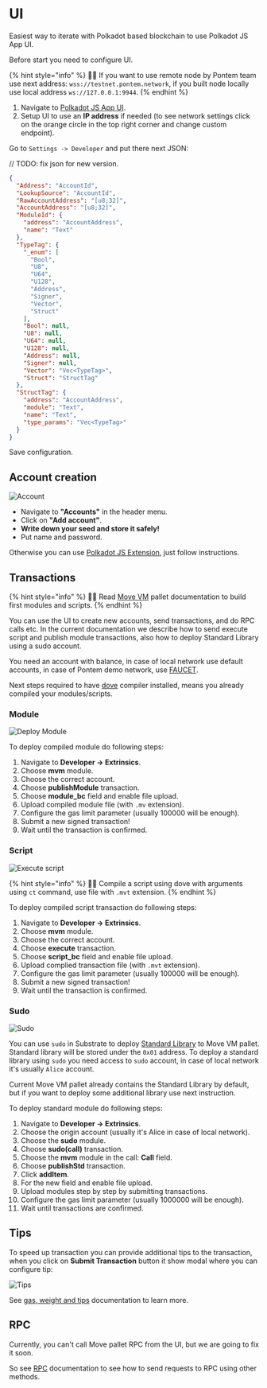 # UI

Easiest way to iterate with Polkadot based blockchain to use Polkadot JS App UI. 


Before start you need to configure UI. 

{% hint style="info" %}
🧙‍♂️ If you want to use remote node by Pontem team use next address: `wss://testnet.pontem.network`, if you built node locally use local address `ws://127.0.0.1:9944`.
{% endhint %}

1. Navigate to [Polkadot JS App UI](https://polkadot.js.org/apps/?rpc=ws%3A%2F%2F127.0.0.1%3A9944#/settings/developer).
2. Setup UI to use an **IP address** if needed (to see network settings click on the orange circle in the top right corner and change custom endpoint).

Go to `Settings -> Developer` and put there next JSON:

// TODO: fix json for new version.

```json
{
  "Address": "AccountId",
  "LookupSource": "AccountId",
  "RawAccountAddress": "[u8;32]",
  "AccountAddress": "[u8;32]",
  "ModuleId": {
    "address": "AccountAddress",
    "name": "Text"
  },
  "TypeTag": {
    "_enum": [
      "Bool",
      "U8",
      "U64",
      "U128",
      "Address",
      "Signer",
      "Vector",
      "Struct"
    ],
    "Bool": null,
    "U8": null,
    "U64": null,
    "U128": null,
    "Address": null,
    "Signer": null,
    "Vector": "Vec<TypeTag>",
    "Struct": "StructTag"
  },
  "StructTag": {
    "address": "AccountAddress",
    "module": "Text",
    "name": "Text",
    "type_params": "Vec<TypeTag>"
  }
}
```

Save configuration.

## Account creation

![Account](/assets/module.png "Account")

* Navigate to **"Accounts"** in the header menu.
* Click on **"Add account"**.
* **Write down your seed and store it safely!**
* Put name and password.

Otherwise you can use [Polkadot JS Extension](https://polkadot.js.org/extension/), just follow instructions.

## Transactions

{% hint style="info" %}
🧙‍♂️ Read [Move VM](../move_vm/README.md) pallet documentation to build first modules and scripts.
{% endhint %}

You can use the UI to create new accounts, send transactions, and do RPC calls etc. In the current documentation we describe how to send execute script and publish module transactions, also how to deploy Standard Library using a sudo account.

You need an account with balance, in case of local network use default accounts, in case of Pontem demo network, use [FAUCET](https://t.me/pontem_faucet_bot).

Next steps required to have  [dove](../move_vm/compiler_&_toolset.md) compiler installed, means you already compiled your modules/scripts.

### Module

![Deploy Module](/assets/module.png "Deploy Module")

To deploy compiled module do following steps:

1. Navigate to **Developer -> Extrinsics**.
2. Choose **mvm** module.
3. Choose the correct account.
4. Choose **publishModule** transaction.
5. Choose **module_bc** field and enable file upload.
6. Upload compiled module file (with `.mv` extension).
7. Configure the gas limit parameter (usually 100000 will be enough).
8. Submit a new signed transaction!
9. Wait until the transaction is confirmed.

### Script

![Execute script](/assets/script.png "Execute script")

{% hint style="info" %}
🧙‍♂️ Compile a script using dove with arguments using `ct` command, use file with `.mvt` extension.
{% endhint %}

To deploy compiled script transaction do following steps:

1. Navigate to **Developer -> Extrinsics**.
2. Choose **mvm** module.
3. Choose the correct account.
4. Choose **execute** transaction.
5. Choose **script_bc** field and enable file upload.
6. Upload complied transaction file (with `.mvt` extension). 
7. Configure the gas limit parameter (usually 100000 will be enough).
8. Submit a new signed transaction!
9. Wait until the transaction is confirmed.

### Sudo

![Sudo](/assets/sudo.png "Sudo")

You can use `sudo` in Substrate to deploy [Standard Library](../move_vm/stdlib.md) to Move VM pallet. Standard library will be stored under the `0x01` address.
To deploy a standard library using `sudo` you need access to `sudo` account, in case of local network it's usually `Alice` account.

Current Move VM pallet already contains the Standard Library by default, but if you want to deploy some additional library use next instruction.

To deploy standard module do following steps:

1. Navigate to **Developer -> Extrinsics**.
2. Choose the origin account (usually it's Alice in case of local network).
3. Choose the **sudo** module.
4. Choose **sudo(call)** transaction.
5. Choose the **mvm** module in the call: **Call** field.
6. Choose **publishStd** transaction.
7. Click **addItem**.
8. For the new field and enable file upload.
9. Upload modules step by step by submitting transactions.
10. Configure the gas limit parameter (usually 1000000 will be enough).
11. Wait until transactions are confirmed.

## Tips

To speed up transaction you can provide additional tips to the transaction, when you click on **Submit Transaction** button it show modal where you can configure tip:

![Tips](/assets/tips.png "Tips")

See [gas, weight and tips](../move_vm/gas.md) documentation to learn more.

## RPC

Currently, you can't call Move pallet RPC from the UI, but we are going to fix it soon. 

So see [RPC](../move_vm/rpc.md) documentation to see how to send requests to RPC using other methods.
